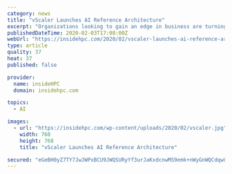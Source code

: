 ```yaml
---
category: news
title: "vScaler Launches AI Reference Architecture"
excerpt: "Organizations looking to gain an edge in business are turning to AI development to build their next generation of products and services. For a scalable and cost-effective alternative to legacy AI solutions, look to vScaler to start your AI cloud journey today."
publishedDateTime: 2020-02-03T17:08:00Z
webUrl: "https://insidehpc.com/2020/02/vscaler-launches-ai-reference-architecture/"
type: article
quality: 37
heat: 37
published: false

provider:
  name: insideHPC
  domain: insidehpc.com

topics:
  - AI

images:
  - url: "https://insidehpc.com/wp-content/uploads/2020/02/vscaler.jpg"
    width: 768
    height: 768
    title: "vScaler Launches AI Reference Architecture"

secured: "eGeBH0yZ7TY7JwJWPxBCU9JWQSURyYf3urJaKxdcnwMS9emk+nWyGnWQCdqw8ytPER+obOuw6JFbxznHWkX7mLtPY8jfFu9Q52/ORCGVlvmb1mFQAvb2rxumpnIlDOAG/QwkCCM+n0r0uVTlefIoH4QrM1T56z6FUjUR0tkXdt+An9tkBEpf/rMgyA6UwoumjYpJVBxGQ+TYog3dyZwmAY1tjv8pGoNcYUTC1rCQalKmz5JtCNLxS6x6zKPO7ex3AkjSDCykSvesGUaiiOfzQ/xN5Nq+LdqobClZjKbd50+tiQwR4AKnRBBFmiide4dNbvmcZm6rO/Aard/jZ2hfrVyut0vikXXqmXNg8FwFYh/93u7EWcr2Q6M/4zZQKdyXIKyvyO7Umd3fMDsGEYdwMJgLQWv9RYQTKrXlaG71LM1RSwyO/M3MkHOyrBsNzCBtosNFH08zs4GQ3jmBTfLomvt9YB7fJ9HP32mGfNuikwo=;NavAypsndC0akdMFtvDOhw=="
---
```


